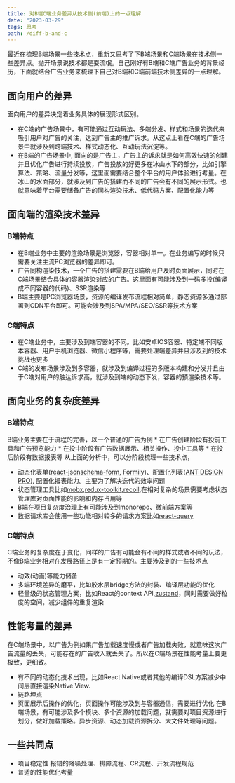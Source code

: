 ```yaml
---
title: 对B端C端业务差异从技术侧(前端)上的一点理解
date: "2023-03-29"
tags: 思考
path: /diff-b-and-c
---
```


最近在梳理B端场景一些技术点，重新又思考了下B端场景和C端场景在技术侧一些差异点。抛开场景说技术都是耍流氓。自己刚好有B端和C端广告业务的背景经历，下面就结合广告业务来梳理下自己对B端和C端前端技术侧差异的一点理解。

## 面向用户的差异
面向用户的差异决定着业务具体的展现形式区别。
* 在C端的广告场景中，有可能通过互动玩法、多端分发、样式和场景的迭代来吸引用户对广告的关注，达到广告主的推广诉求。从这点上看在C端的广告场景中就涉及到跨端技术、样式动态化、互动玩法沉淀等。
* 在B端的广告场景中, 面向的是广告主，广告主的诉求就是如何高效快速的创建并且优化广告进行持续投放，广告投放的好更多在冰山水下的部分，比如引擎算法、策略、流量分发等，这里面需要结合整个平台的用户体验进行考量。在冰山的水面部分，就涉及到广告的搭建而不同的广告会有不同的展示形式。也就意味着平台需要储备广告的同构渲染技术、低代码方案、配置化能力等

## 面向端的渲染技术差异

### B端特点  
* 在B端业务中主要的渲染场景是浏览器，容器相对单一。在业务编写的时候只需要关注主流PC浏览器的差异即可。
* 广告同构渲染技术，一个广告的搭建需要在B端给用户及时页面展示，同时在C端场景结合具体的容器渲染对应的广告。这里面有可能涉及到一码多投(编译成不同容器的代码)、SSR渲染等
* B端主要是PC浏览器场景，资源的编译发布流程相对简单，静态资源多通过部署到CDN平台即可。可能会涉及到SPA/MPA/SEO/SSR等技术方案
### C端特点 
* 在C端业务中，主要涉及到端容器的不同。比如安卓IOS容器、特定端不同版本容器、用户手机浏览器、微信小程序等，需要处理端差异并且涉及到的技术挑战也更多
* C端的发布场景涉及到多容器，就涉及到编译过程的多版本构建和分发并且由于C端对用户的触达诉求高，就涉及到端的动态下发，容器的预渲染技术等。

## 面向业务的复杂度差异
### B端特点  
B端业务主要在于流程的完善，以一个普通的广告为例
    * 在广告创建阶段有投前工具和广告预览能力
    * 在投中阶段有广告数据展示、相关操作、投中工具等
    * 在投后阶段有数据报表等
从上面的分析中，可以分阶段梳理一些技术点，
* 动态化表单([react-jsonschema-form](https://github.com/rjsf-team/react-jsonschema-form), [Formily](https://formilyjs.org/zh-CN))、配置化列表([ANT DESIGN PRO](https://pro.ant.design/zh-CN/)), 配置化报表能力。主要为了解决迭代的效率问题
* 状态管理工具比如[mobx](https://mobx.js.org/README.html),[redux-toolkit](https://github.com/reduxjs/redux-toolkit),[recoil](https://recoiljs.org/zh-hans/),在相对复杂的场景需要考虑状态管理库对页面性能的影响和内存占用等
* B端在项目复杂度治理上有可能涉及到monorepo、微前端方案等
* 数据请求库会使用一些功能相对较多的请求方案比如[react-query](https://github.com/TanStack/query)

### C端特点  
C端业务的复杂度在于变化，同样的广告有可能会有不同的样式或者不同的玩法，不像B端业务相对在发展路径上是有一定预期的。主要涉及到的一些技术点
* 动效(动画)等能力储备
* 多端环境差异的磨平，比如胶水层bridge方法的封装、编译层功能的优化
* 轻量级的状态管理方案，比如React的context API,[zustand](https://github.com/pmndrs/zustand)，同时需要做好粒度的空间，减少组件的重复渲染
## 性能考量的差异
在C端场景中，以广告为例如果广告加载速度慢或者广告加载失败，就意味这次广告流量的丢失，可能存在的广告收入就丢失了。所以在C端场景在性能考量上要更极致，更细致。
* 有不同的动态化技术出现，比如React Native或者其他的编译DSL方案减少中间层直接渲染Native View.
* 链路埋点 
* 页面展示后操作的优化，页面操作可能涉及到与容器通信，需要进行优化
在B端场景，有可能涉及多个模块、多个资源的加载问题，就需要对项目资源进行划分，做好加载策略。异步资源、动态加载资源拆分、大文件处理等问题。

## 一些共同点
* 项目稳定性 报错的降噪处理、排障流程、CR流程、开发流程规范
* 普适的性能优化考量 